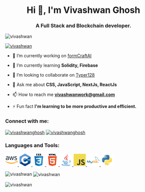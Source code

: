 <h1 align="center">Hi 👋, I'm Vivashwan Ghosh</h1>
<h3 align="center">A Full Stack and Blockchain developer.</h3>

<p align="left"> <img src="https://komarev.com/ghpvc/?username=vivashwan&label=Profile%20views&color=0e75b6&style=flat" alt="vivashwan" /> </p>

<p align="left"> <a href="https://github.com/ryo-ma/github-profile-trophy"><img src="https://github-profile-trophy.vercel.app/?username=vivashwan" alt="vivashwan" /></a> </p>

- 🔭 I’m currently working on [formCraftAI](https://github.com/Vivashwan/formCraftAI)

- 🌱 I’m currently learning **Solidity, Firebase**

- 👯 I’m looking to collaborate on [Typer128](https://github.com/Vivashwan/js-typing-game)

- 💬 Ask me about **CSS, JavaScript, NextJs, ReactJs**

- 📫 How to reach me **vivashwanwork@gmail.com**

- ⚡ Fun fact **I'm learning to be more productive and efficient.**

<h3 align="left">Connect with me:</h3>
<p align="left">
<a href="https://linkedin.com/in/vivashwanghosh" target="blank"><img align="center" src="https://raw.githubusercontent.com/rahuldkjain/github-profile-readme-generator/master/src/images/icons/Social/linked-in-alt.svg" alt="vivashwanghosh" height="30" width="40" /></a>
<a href="https://www.leetcode.com/vivashwanghosh" target="blank"><img align="center" src="https://raw.githubusercontent.com/rahuldkjain/github-profile-readme-generator/master/src/images/icons/Social/leet-code.svg" alt="vivashwanghosh" height="30" width="40" /></a>
</p>

<h3 align="left">Languages and Tools:</h3>
<p align="left"> <a href="https://aws.amazon.com" target="_blank" rel="noreferrer"> <img src="https://raw.githubusercontent.com/devicons/devicon/master/icons/amazonwebservices/amazonwebservices-original-wordmark.svg" alt="aws" width="40" height="40"/> </a> <a href="https://www.w3schools.com/cpp/" target="_blank" rel="noreferrer"> <img src="https://raw.githubusercontent.com/devicons/devicon/master/icons/cplusplus/cplusplus-original.svg" alt="cplusplus" width="40" height="40"/> </a> <a href="https://www.w3schools.com/css/" target="_blank" rel="noreferrer"> <img src="https://raw.githubusercontent.com/devicons/devicon/master/icons/css3/css3-original-wordmark.svg" alt="css3" width="40" height="40"/> </a> <a href="https://www.w3.org/html/" target="_blank" rel="noreferrer"> <img src="https://raw.githubusercontent.com/devicons/devicon/master/icons/html5/html5-original-wordmark.svg" alt="html5" width="40" height="40"/> </a> <a href="https://www.java.com" target="_blank" rel="noreferrer"> <img src="https://raw.githubusercontent.com/devicons/devicon/master/icons/java/java-original.svg" alt="java" width="40" height="40"/> </a> <a href="https://developer.mozilla.org/en-US/docs/Web/JavaScript" target="_blank" rel="noreferrer"> <img src="https://raw.githubusercontent.com/devicons/devicon/master/icons/javascript/javascript-original.svg" alt="javascript" width="40" height="40"/> </a> <a href="https://www.mysql.com/" target="_blank" rel="noreferrer"> <img src="https://raw.githubusercontent.com/devicons/devicon/master/icons/mysql/mysql-original-wordmark.svg" alt="mysql" width="40" height="40"/> </a> <a href="https://www.python.org" target="_blank" rel="noreferrer"> <img src="https://raw.githubusercontent.com/devicons/devicon/master/icons/python/python-original.svg" alt="python" width="40" height="40"/> </a> </p>

<p><img align="left" src="https://github-readme-stats.vercel.app/api/top-langs?username=vivashwan&show_icons=true&locale=en&layout=compact" alt="vivashwan" /></p>

<p>&nbsp;<img align="center" src="https://github-readme-stats.vercel.app/api?username=vivashwan&show_icons=true&locale=en" alt="vivashwan" /></p>

<p><img align="center" src="https://github-readme-streak-stats.herokuapp.com/?user=vivashwan&" alt="vivashwan" /></p>
